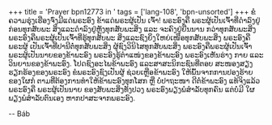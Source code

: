 +++
title = 'Prayer bpn12773 in '
tags = ['lang-108', 'bpn-unsorted']
+++
ຂໍຄວາມຮຸ່ງເຮືອງຈົ່ງມີແດ່ພຣະອົງ   ຂ້າແດ່ພຣະຜູ້ເປັນ ເຈົ້າ! ພຣະອົງຄື ພຣະຜູ້ເປັນເຈົ້າທີ່ດໍາລົງຢູ່ກ່ອນທຸກສັບພະ ສິ່ງແລະດໍາລົງຢູ່ຫຼັງທຸກສັບພະສິ່ງ ແລະ ຈະຄົງຢູ່ຍືນນານ ກວ່າທຸກສັບພະສິ່ງ ພຣະອົງຄືພຣະຜູ້ເປັນເຈົ້າທີ່ຮູ້ທຸກສັບພະ ສິ່ງແລະຊົງຍິ່ງໃຫຍ່ເໜືອທຸກສັບພະສິ່ງ ພຣະອົງຄືພຣະຜູ້ ເປັນເຈົ້າທີ່ປານີຕໍ່ທຸກສັບພະສິ່ງ ຜູ້ຊົງວິນິໄສທຸກສັບພະສິ່ງ ພຣະອົງຄືພຣະຜູ້ເປັນເຈົ້າ ພຣະຜູ້ເປັນນາຍຂອງຂ້າພະອົງ ພຣະອົງຮູ້ຕໍາແໜ່ງຂອງຂ້າພະອົງ ພຣະອົງເຫັນຮ່າງ ກາຍ ແລະ ວິນຍານຂອງຂ້າພະອົງ.
ໂປດຊົງອະໄພຂ້າພະອົງ ແລະສາສະນິກະຊົນທີ່ຕອບ ສະໜອງສຽງຮຽກຮ້ອງຂອງພຣະອົງ ຂໍພຣະອົງຊົງເປັນຜູ້ ຊ່ວຍເຫຼືອຂ້າພະອົງ ໃຫ້ພົ້ນຈາກການປອງຮ້າຍ ຂອງໃຜກໍ ຕາມທີ່ຕ້ອງການທໍາໃຫ້ຂ້າພະອົງທຸກໂສກ ຫຼື ບໍ່ປາຖະໜາ ດີຕໍ່ຂ້າພະອົງ   ແທ້ຈິງແລ້ວ ພຣະອົງຄື ພຣະຜູ້ເປັນນາຍ ຂອງສັບພະສິ່ງທັງປວງ ພຣະອົງພຽງພໍສໍາລັບທຸກຄົນ ແຕ່ບໍ່ມີ ໃຜພຽງພໍສໍາລັບຕົນເອງ ຫາກປາສະຈາກພຣະອົງ.

-- Báb
